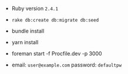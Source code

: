 * Ruby version `2.4.1`

* `rake db:create db:migrate db:seed`

* bundle install

* yarn install

* foreman start -f Procfile.dev -p 3000

* email: `user@example.com` password: `defaultpw`